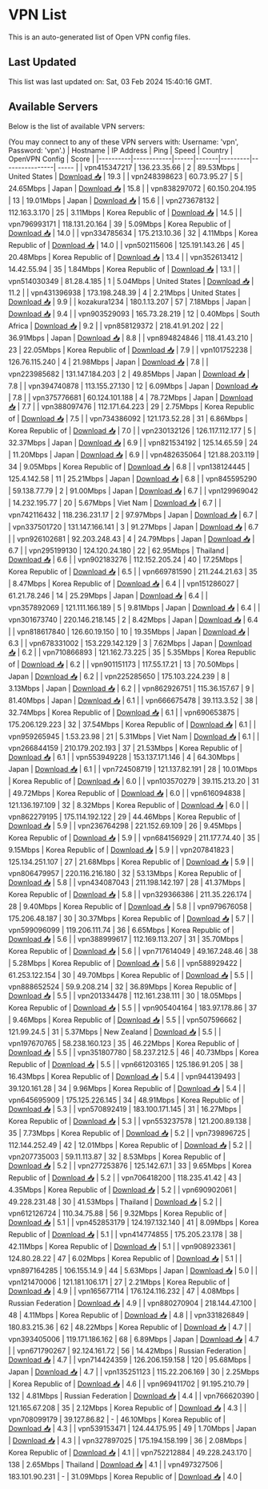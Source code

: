 # VPN List

This is an auto-generated list of Open VPN config files.

## Last Updated

This list was last updated on: Sat, 03 Feb 2024 15:40:16 GMT.

## Available Servers

Below is the list of available VPN servers:

(You may connect to any of these VPN servers with: Username: 'vpn', Password: 'vpn'.)
| Hostname | IP Address | Ping | Speed | Country | OpenVPN Config | Score |
|----------|------------|------|-------|---------|----------------| ----- |
| vpn415347217 | 136.23.35.66 | 2 | 89.53Mbps | United States | [Download 📥](./configs/server_0_US.ovpn) | 19.3 |
| vpn248398623 | 60.73.95.27 | 5 | 24.65Mbps | Japan | [Download 📥](./configs/server_1_JP.ovpn) | 15.8 |
| vpn838297072 | 60.150.204.195 | 13 | 19.01Mbps | Japan | [Download 📥](./configs/server_2_JP.ovpn) | 15.6 |
| vpn273678132 | 112.163.3.170 | 25 | 3.11Mbps | Korea Republic of | [Download 📥](./configs/server_3_KR.ovpn) | 14.5 |
| vpn796993171 | 118.131.20.164 | 39 | 5.09Mbps | Korea Republic of | [Download 📥](./configs/server_4_KR.ovpn) | 14.0 |
| vpn334785634 | 175.213.10.36 | 32 | 4.11Mbps | Korea Republic of | [Download 📥](./configs/server_5_KR.ovpn) | 14.0 |
| vpn502115606 | 125.191.143.26 | 45 | 20.48Mbps | Korea Republic of | [Download 📥](./configs/server_6_KR.ovpn) | 13.4 |
| vpn352613412 | 14.42.55.94 | 35 | 1.84Mbps | Korea Republic of | [Download 📥](./configs/server_7_KR.ovpn) | 13.1 |
| vpn514030349 | 81.28.4.185 | 1 | 5.04Mbps | United States | [Download 📥](./configs/server_8_US.ovpn) | 11.2 |
| vpn431396938 | 173.198.248.39 | 4 | 2.21Mbps | United States | [Download 📥](./configs/server_9_US.ovpn) | 9.9 |
| kozakura1234 | 180.1.13.207 | 57 | 7.18Mbps | Japan | [Download 📥](./configs/server_10_JP.ovpn) | 9.4 |
| vpn903529093 | 165.73.28.219 | 12 | 0.40Mbps | South Africa | [Download 📥](./configs/server_11_ZA.ovpn) | 9.2 |
| vpn858129372 | 218.41.91.202 | 22 | 36.91Mbps | Japan | [Download 📥](./configs/server_12_JP.ovpn) | 8.8 |
| vpn894824846 | 118.41.43.210 | 23 | 22.05Mbps | Korea Republic of | [Download 📥](./configs/server_13_KR.ovpn) | 7.9 |
| vpn101752238 | 126.76.115.240 | 4 | 21.98Mbps | Japan | [Download 📥](./configs/server_14_JP.ovpn) | 7.8 |
| vpn223985682 | 131.147.184.203 | 2 | 49.85Mbps | Japan | [Download 📥](./configs/server_15_JP.ovpn) | 7.8 |
| vpn394740878 | 113.155.27.130 | 12 | 6.09Mbps | Japan | [Download 📥](./configs/server_16_JP.ovpn) | 7.8 |
| vpn375776681 | 60.124.101.188 | 4 | 78.72Mbps | Japan | [Download 📥](./configs/server_17_JP.ovpn) | 7.7 |
| vpn388097476 | 112.171.64.223 | 29 | 2.75Mbps | Korea Republic of | [Download 📥](./configs/server_18_KR.ovpn) | 7.5 |
| vpn734386092 | 121.173.52.28 | 31 | 6.86Mbps | Korea Republic of | [Download 📥](./configs/server_19_KR.ovpn) | 7.0 |
| vpn230132126 | 126.117.112.177 | 5 | 32.37Mbps | Japan | [Download 📥](./configs/server_20_JP.ovpn) | 6.9 |
| vpn821534192 | 125.14.65.59 | 24 | 11.20Mbps | Japan | [Download 📥](./configs/server_21_JP.ovpn) | 6.9 |
| vpn482635064 | 121.88.203.119 | 34 | 9.05Mbps | Korea Republic of | [Download 📥](./configs/server_22_KR.ovpn) | 6.8 |
| vpn138124445 | 125.4.142.58 | 11 | 25.21Mbps | Japan | [Download 📥](./configs/server_23_JP.ovpn) | 6.8 |
| vpn845595290 | 59.138.77.79 | 2 | 91.00Mbps | Japan | [Download 📥](./configs/server_24_JP.ovpn) | 6.7 |
| vpn129969042 | 14.232.195.77 | 20 | 5.67Mbps | Viet Nam | [Download 📥](./configs/server_25_VN.ovpn) | 6.7 |
| vpn742116432 | 118.236.231.17 | 2 | 97.97Mbps | Japan | [Download 📥](./configs/server_26_JP.ovpn) | 6.7 |
| vpn337501720 | 131.147.166.141 | 3 | 91.27Mbps | Japan | [Download 📥](./configs/server_27_JP.ovpn) | 6.7 |
| vpn926102681 | 92.203.248.43 | 4 | 24.79Mbps | Japan | [Download 📥](./configs/server_28_JP.ovpn) | 6.7 |
| vpn295199130 | 124.120.24.180 | 22 | 62.95Mbps | Thailand | [Download 📥](./configs/server_29_TH.ovpn) | 6.6 |
| vpn902183276 | 112.152.205.24 | 40 | 17.25Mbps | Korea Republic of | [Download 📥](./configs/server_30_KR.ovpn) | 6.5 |
| vpn669781590 | 211.244.21.63 | 35 | 8.47Mbps | Korea Republic of | [Download 📥](./configs/server_31_KR.ovpn) | 6.4 |
| vpn151286027 | 61.21.78.246 | 14 | 25.29Mbps | Japan | [Download 📥](./configs/server_32_JP.ovpn) | 6.4 |
| vpn357892069 | 121.111.166.189 | 5 | 9.81Mbps | Japan | [Download 📥](./configs/server_33_JP.ovpn) | 6.4 |
| vpn301673740 | 220.146.218.145 | 2 | 8.42Mbps | Japan | [Download 📥](./configs/server_34_JP.ovpn) | 6.4 |
| vpn818617840 | 126.60.19.150 | 10 | 19.35Mbps | Japan | [Download 📥](./configs/server_35_JP.ovpn) | 6.3 |
| vpn678331002 | 153.229.142.129 | 3 | 7.62Mbps | Japan | [Download 📥](./configs/server_36_JP.ovpn) | 6.2 |
| vpn710866893 | 121.162.73.225 | 35 | 5.35Mbps | Korea Republic of | [Download 📥](./configs/server_37_KR.ovpn) | 6.2 |
| vpn901151173 | 117.55.17.21 | 13 | 70.50Mbps | Japan | [Download 📥](./configs/server_38_JP.ovpn) | 6.2 |
| vpn225285650 | 175.103.224.239 | 8 | 3.13Mbps | Japan | [Download 📥](./configs/server_39_JP.ovpn) | 6.2 |
| vpn862926751 | 115.36.157.67 | 9 | 81.40Mbps | Japan | [Download 📥](./configs/server_40_JP.ovpn) | 6.1 |
| vpn666675478 | 39.113.3.52 | 38 | 32.74Mbps | Korea Republic of | [Download 📥](./configs/server_41_KR.ovpn) | 6.1 |
| vpn690653875 | 175.206.129.223 | 32 | 37.54Mbps | Korea Republic of | [Download 📥](./configs/server_42_KR.ovpn) | 6.1 |
| vpn959265945 | 1.53.23.98 | 21 | 5.31Mbps | Viet Nam | [Download 📥](./configs/server_43_VN.ovpn) | 6.1 |
| vpn266844159 | 210.179.202.193 | 37 | 21.53Mbps | Korea Republic of | [Download 📥](./configs/server_44_KR.ovpn) | 6.1 |
| vpn553949228 | 153.137.171.146 | 4 | 64.30Mbps | Japan | [Download 📥](./configs/server_45_JP.ovpn) | 6.1 |
| vpn724508719 | 121.137.82.191 | 28 | 10.01Mbps | Korea Republic of | [Download 📥](./configs/server_46_KR.ovpn) | 6.0 |
| vpn103570279 | 39.115.213.20 | 31 | 49.72Mbps | Korea Republic of | [Download 📥](./configs/server_47_KR.ovpn) | 6.0 |
| vpn616094838 | 121.136.197.109 | 32 | 8.32Mbps | Korea Republic of | [Download 📥](./configs/server_48_KR.ovpn) | 6.0 |
| vpn862279195 | 175.114.192.122 | 29 | 44.46Mbps | Korea Republic of | [Download 📥](./configs/server_49_KR.ovpn) | 5.9 |
| vpn236764298 | 221.152.69.109 | 26 | 9.45Mbps | Korea Republic of | [Download 📥](./configs/server_50_KR.ovpn) | 5.9 |
| vpn684156929 | 211.177.74.40 | 35 | 9.15Mbps | Korea Republic of | [Download 📥](./configs/server_51_KR.ovpn) | 5.9 |
| vpn207841823 | 125.134.251.107 | 27 | 21.68Mbps | Korea Republic of | [Download 📥](./configs/server_52_KR.ovpn) | 5.9 |
| vpn806479957 | 220.116.216.180 | 32 | 53.13Mbps | Korea Republic of | [Download 📥](./configs/server_53_KR.ovpn) | 5.8 |
| vpn434087043 | 211.198.142.197 | 28 | 41.37Mbps | Korea Republic of | [Download 📥](./configs/server_54_KR.ovpn) | 5.8 |
| vpn329366386 | 211.35.226.174 | 28 | 9.40Mbps | Korea Republic of | [Download 📥](./configs/server_55_KR.ovpn) | 5.8 |
| vpn979676058 | 175.206.48.187 | 30 | 30.37Mbps | Korea Republic of | [Download 📥](./configs/server_56_KR.ovpn) | 5.7 |
| vpn599096099 | 119.206.111.74 | 36 | 6.65Mbps | Korea Republic of | [Download 📥](./configs/server_57_KR.ovpn) | 5.6 |
| vpn388999617 | 112.169.113.207 | 31 | 35.70Mbps | Korea Republic of | [Download 📥](./configs/server_58_KR.ovpn) | 5.6 |
| vpn717614049 | 49.167.248.46 | 38 | 5.28Mbps | Korea Republic of | [Download 📥](./configs/server_59_KR.ovpn) | 5.6 |
| vpn588929422 | 61.253.122.154 | 30 | 49.70Mbps | Korea Republic of | [Download 📥](./configs/server_60_KR.ovpn) | 5.5 |
| vpn888652524 | 59.9.208.214 | 32 | 36.89Mbps | Korea Republic of | [Download 📥](./configs/server_61_KR.ovpn) | 5.5 |
| vpn201334478 | 112.161.238.111 | 30 | 18.05Mbps | Korea Republic of | [Download 📥](./configs/server_62_KR.ovpn) | 5.5 |
| vpn905404164 | 183.97.178.86 | 37 | 9.46Mbps | Korea Republic of | [Download 📥](./configs/server_63_KR.ovpn) | 5.5 |
| vpn507596662 | 121.99.24.5 | 31 | 5.37Mbps | New Zealand | [Download 📥](./configs/server_64_NZ.ovpn) | 5.5 |
| vpn197670765 | 58.238.160.123 | 35 | 46.22Mbps | Korea Republic of | [Download 📥](./configs/server_65_KR.ovpn) | 5.5 |
| vpn351807780 | 58.237.212.5 | 46 | 40.73Mbps | Korea Republic of | [Download 📥](./configs/server_66_KR.ovpn) | 5.5 |
| vpn661203165 | 125.186.91.205 | 38 | 16.43Mbps | Korea Republic of | [Download 📥](./configs/server_67_KR.ovpn) | 5.4 |
| vpn944139493 | 39.120.161.28 | 34 | 9.96Mbps | Korea Republic of | [Download 📥](./configs/server_68_KR.ovpn) | 5.4 |
| vpn645695909 | 175.125.226.145 | 34 | 48.91Mbps | Korea Republic of | [Download 📥](./configs/server_69_KR.ovpn) | 5.3 |
| vpn570892419 | 183.100.171.145 | 31 | 16.27Mbps | Korea Republic of | [Download 📥](./configs/server_70_KR.ovpn) | 5.3 |
| vpn553237578 | 121.200.89.138 | 35 | 7.73Mbps | Korea Republic of | [Download 📥](./configs/server_71_KR.ovpn) | 5.2 |
| vpn739896725 | 112.144.252.49 | 42 | 12.01Mbps | Korea Republic of | [Download 📥](./configs/server_72_KR.ovpn) | 5.2 |
| vpn207735003 | 59.11.113.87 | 32 | 8.53Mbps | Korea Republic of | [Download 📥](./configs/server_73_KR.ovpn) | 5.2 |
| vpn277253876 | 125.142.67.1 | 33 | 9.65Mbps | Korea Republic of | [Download 📥](./configs/server_74_KR.ovpn) | 5.2 |
| vpn706418200 | 118.235.41.42 | 43 | 4.35Mbps | Korea Republic of | [Download 📥](./configs/server_75_KR.ovpn) | 5.2 |
| vpn690902061 | 49.228.231.48 | 30 | 41.53Mbps | Thailand | [Download 📥](./configs/server_76_TH.ovpn) | 5.2 |
| vpn612126724 | 110.34.75.88 | 56 | 9.32Mbps | Korea Republic of | [Download 📥](./configs/server_77_KR.ovpn) | 5.1 |
| vpn452853179 | 124.197.132.140 | 41 | 8.09Mbps | Korea Republic of | [Download 📥](./configs/server_78_KR.ovpn) | 5.1 |
| vpn414774855 | 175.205.23.178 | 38 | 42.11Mbps | Korea Republic of | [Download 📥](./configs/server_79_KR.ovpn) | 5.1 |
| vpn908923361 | 124.80.28.22 | 47 | 6.02Mbps | Korea Republic of | [Download 📥](./configs/server_80_KR.ovpn) | 5.1 |
| vpn897164285 | 106.155.14.9 | 44 | 5.63Mbps | Japan | [Download 📥](./configs/server_81_JP.ovpn) | 5.0 |
| vpn121470006 | 121.181.106.171 | 27 | 2.21Mbps | Korea Republic of | [Download 📥](./configs/server_82_KR.ovpn) | 4.9 |
| vpn165677114 | 176.124.116.232 | 47 | 4.08Mbps | Russian Federation | [Download 📥](./configs/server_83_RU.ovpn) | 4.9 |
| vpn880270904 | 218.144.47.100 | 48 | 4.11Mbps | Korea Republic of | [Download 📥](./configs/server_84_KR.ovpn) | 4.8 |
| vpn331826849 | 180.83.215.36 | 62 | 48.22Mbps | Korea Republic of | [Download 📥](./configs/server_85_KR.ovpn) | 4.7 |
| vpn393405006 | 119.171.186.162 | 68 | 6.89Mbps | Japan | [Download 📥](./configs/server_86_JP.ovpn) | 4.7 |
| vpn671790267 | 92.124.161.72 | 56 | 14.42Mbps | Russian Federation | [Download 📥](./configs/server_87_RU.ovpn) | 4.7 |
| vpn714424359 | 126.206.159.158 | 120 | 95.68Mbps | Japan | [Download 📥](./configs/server_88_JP.ovpn) | 4.7 |
| vpn135251123 | 115.22.206.169 | 30 | 2.25Mbps | Korea Republic of | [Download 📥](./configs/server_89_KR.ovpn) | 4.6 |
| vpn969411702 | 91.195.210.79 | 132 | 4.81Mbps | Russian Federation | [Download 📥](./configs/server_90_RU.ovpn) | 4.4 |
| vpn766620390 | 121.165.67.208 | 35 | 2.12Mbps | Korea Republic of | [Download 📥](./configs/server_91_KR.ovpn) | 4.3 |
| vpn708099179 | 39.127.86.82 | - | 46.10Mbps | Korea Republic of | [Download 📥](./configs/server_92_KR.ovpn) | 4.3 |
| vpn539153471 | 124.44.175.95 | 49 | 1.70Mbps | Japan | [Download 📥](./configs/server_93_JP.ovpn) | 4.3 |
| vpn327897025 | 175.194.158.199 | 36 | 2.08Mbps | Korea Republic of | [Download 📥](./configs/server_94_KR.ovpn) | 4.1 |
| vpn752212884 | 49.228.243.170 | 138 | 2.65Mbps | Thailand | [Download 📥](./configs/server_95_TH.ovpn) | 4.1 |
| vpn497327506 | 183.101.90.231 | - | 31.09Mbps | Korea Republic of | [Download 📥](./configs/server_96_KR.ovpn) | 4.0 |
